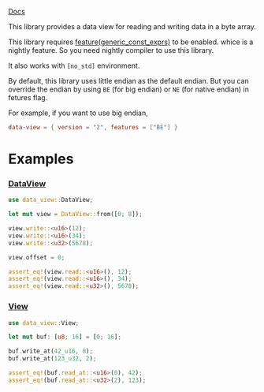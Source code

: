 [Docs](https://docs.rs/data-view)

This library provides a data view for reading and writing data in a byte array.

This library requires [feature(generic_const_exprs)](https://blog.rust-lang.org/inside-rust/2021/09/06/Splitting-const-generics.html) to be enabled. whice is a nightly feature.
So you need nightly compiler to use this library.

It also works with `[no_std]` environment.

By default, this library uses little endian as the default endian.
But you can override the endian by using `BE` (for big endian) or `NE` (for native endian) in fetures flag.

For example, if you want to use big endian,  

```toml
data-view = { version = "2", features = ["BE"] }
```

# Examples


### [DataView](https://docs.rs/data-view/latest/data_view/struct.DataView.html)

```rust
use data_view::DataView;

let mut view = DataView::from([0; 8]);

view.write::<u16>(12);
view.write::<u16>(34);
view.write::<u32>(5678);

view.offset = 0;

assert_eq!(view.read::<u16>(), 12);
assert_eq!(view.read::<u16>(), 34);
assert_eq!(view.read::<u32>(), 5678);
```

### [View](https://docs.rs/data-view/latest/data_view/trait.View.html)

```rust
use data_view::View;

let mut buf: [u8; 16] = [0; 16];

buf.write_at(42_u16, 0);
buf.write_at(123_u32, 2);

assert_eq!(buf.read_at::<u16>(0), 42);
assert_eq!(buf.read_at::<u32>(2), 123);
```